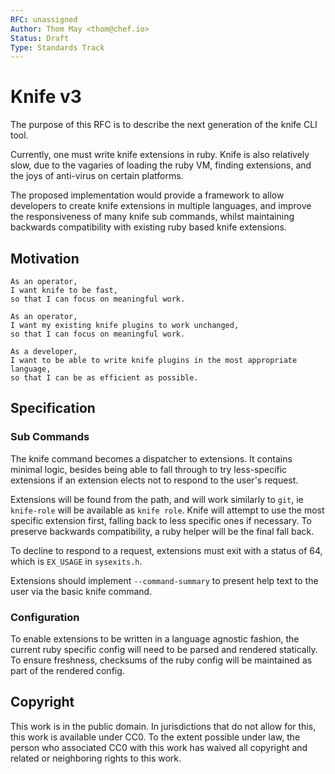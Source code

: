 ```yaml
---
RFC: unassigned
Author: Thom May <thom@chef.io>
Status: Draft
Type: Standards Track
---
```


# Knife v3

The purpose of this RFC is to describe the next generation of the knife
CLI tool.

Currently, one must write knife extensions in ruby. Knife is also
relatively slow, due to the vagaries of loading the ruby VM, finding
extensions, and the joys of anti-virus on certain platforms.

The proposed implementation would provide a framework to allow
developers to create knife extensions in multiple languages, and
improve the responsiveness of many knife sub commands, whilst
maintaining backwards compatibility with existing ruby based knife
extensions.

## Motivation

    As an operator,
    I want knife to be fast,
    so that I can focus on meaningful work.

    As an operator,
    I want my existing knife plugins to work unchanged,
    so that I can focus on meaningful work.

    As a developer,
    I want to be able to write knife plugins in the most appropriate
    language,
    so that I can be as efficient as possible.

## Specification

### Sub Commands

The knife command becomes a dispatcher to extensions. It
contains minimal logic, besides being able to fall through to try
less-specific extensions if an extension elects not to respond to the
user's request.

Extensions will be found from the path, and will work similarly to
`git`, ie `knife-role` will be available as `knife role`. Knife will
attempt to use the most specific extension first, falling back to less
specific ones if necessary. To preserve backwards compatibility, a ruby
helper will be the final fall back.

To decline to respond to a request, extensions must exit with a status
of 64, which is `EX_USAGE` in `sysexits.h`.

Extensions should implement `--command-summary` to present help text to
the user via the basic knife command.

### Configuration

To enable extensions to be written in a language agnostic fashion, the
current ruby specific config will need to be parsed and rendered
statically. To ensure freshness, checksums of the ruby config will be
maintained as part of the rendered config.

## Copyright

This work is in the public domain. In jurisdictions that do not allow for this,
this work is available under CC0. To the extent possible under law, the person
who associated CC0 with this work has waived all copyright and related or
neighboring rights to this work.
